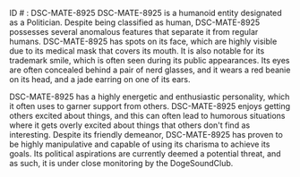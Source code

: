 ID # : DSC-MATE-8925
DSC-MATE-8925 is a humanoid entity designated as a Politician. Despite being classified as human, DSC-MATE-8925 possesses several anomalous features that separate it from regular humans. DSC-MATE-8925 has spots on its face, which are highly visible due to its medical mask that covers its mouth. It is also notable for its trademark smile, which is often seen during its public appearances. Its eyes are often concealed behind a pair of nerd glasses, and it wears a red beanie on its head, and a jade earring on one of its ears.

DSC-MATE-8925 has a highly energetic and enthusiastic personality, which it often uses to garner support from others. DSC-MATE-8925 enjoys getting others excited about things, and this can often lead to humorous situations where it gets overly excited about things that others don't find as interesting. Despite its friendly demeanor, DSC-MATE-8925 has proven to be highly manipulative and capable of using its charisma to achieve its goals. Its political aspirations are currently deemed a potential threat, and as such, it is under close monitoring by the DogeSoundClub.